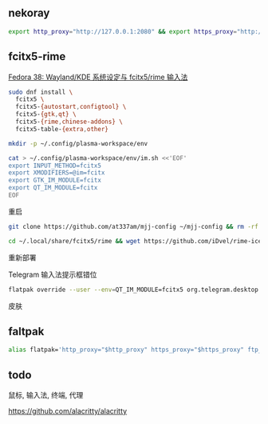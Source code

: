 
## nekoray  

```bash
export http_proxy="http://127.0.0.1:2080" && export https_proxy="http://127.0.0.1:2080"
```


## fcitx5-rime  


[Fedora 38: Wayland/KDE 系统设定与 fcitx5/rime 输入法](https://jixun.uk/posts/2023/fedora-38-kde)  


```bash
sudo dnf install \
  fcitx5 \
  fcitx5-{autostart,configtool} \
  fcitx5-{gtk,qt} \
  fcitx5-{rime,chinese-addons} \
  fcitx5-table-{extra,other}
```

```bash
mkdir -p ~/.config/plasma-workspace/env
```

```bash
cat > ~/.config/plasma-workspace/env/im.sh <<'EOF'
export INPUT_METHOD=fcitx5
export XMODIFIERS=@im=fcitx
export GTK_IM_MODULE=fcitx
export QT_IM_MODULE=fcitx
EOF
```

重启  

```bash
git clone https://github.com/at337am/mjj-config ~/mjj-config && rm -rf ~/.local/share/fcitx5/rime && cp -r ~/mjj-config/rime ~/.local/share/fcitx5/rime && rm -rf ~/mjj-config && rm -rf ~/.local/share/fcitx5/rime/weasel.yaml
```

```bash
cd ~/.local/share/fcitx5/rime && wget https://github.com/iDvel/rime-ice/releases/latest/download/all_dicts.zip && unzip ./all_dicts.zip && rm -rf ./all_dicts.zip || rm -rf ~/.local/share/fcitx5/rime/all_dicts.zip
```


重新部署   


Telegram 输入法提示框错位  

```bash
flatpak override --user --env=QT_IM_MODULE=fcitx5 org.telegram.desktop
```


皮肤  




## faltpak

```bash
alias flatpak='http_proxy="$http_proxy" https_proxy="$https_proxy" ftp_proxy="$ftp_proxy" all_proxy="$all_proxy" flatpak'
```





## todo  

鼠标, 输入法, 终端, 代理  

https://github.com/alacritty/alacritty



